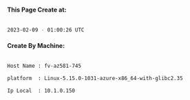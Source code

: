 
   
#### This Page Create at:

```bash

2023-02-09 - 01:00:26 UTC

```

#### Create By Machine:

```bash

Host Name : fv-az581-745

platform  : Linux-5.15.0-1031-azure-x86_64-with-glibc2.35

Ip Local  : 10.1.0.150

```

